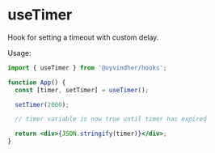 # useTimer

Hook for setting a timeout with custom delay.

Usage:

```jsx
import { useTimer } from '@oyvindher/hooks';

function App() {
  const [timer, setTimer] = useTimer();

  setTimer(2000);

  // timer variable is now true until timer has expired

  return <div>{JSON.stringify(timer)}</div>;
}
```
